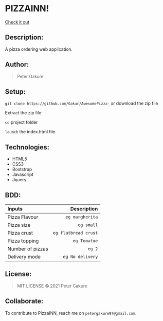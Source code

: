 # PIZZAINN!
[Check it out](https://github.com/Gakur/AwesomePizza-)


## Description: 
A pizza ordering web application.

## Author:
> Peter Gakure

## Setup:
`git clone https://github.com/Gakur/AwesomePizza-` or download the zip file

Extract the zip file

`cd` project folder

`launch` the index.html file

## Technologies:
* HTML5
* CSS3
* Bootstrap
* Javascript
* Jquery

## BDD:
| Inputs |  Description |
| :---         |          ---: |
| Pizza Flavour   | `eg margherita`|
| Pizza size     | `eg small`   |
| Pizza crust    | `eg flatbread crust`   |
| Pizza topping    | `eg Tomatoe`  |
| Number of pizzas   | `eg 2`   |
| Delivery mode   | `eg No delivery`   |

## License:
>MIT LICENSE &copy; 2021 Peter Gakure

## Collaborate:
To contribute to PizzaINN, reach me on `petergakure97@gmail.com`.
